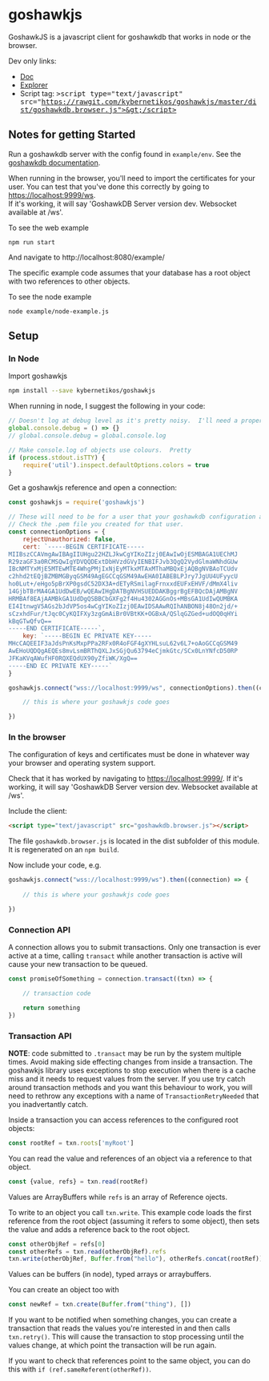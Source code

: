 # goshawkjs

GoshawkJS is a javascript client for goshawkdb that works in node or the browser.

Dev only links:
* [Doc](https://rawgit.com/kybernetikos/goshawkjs/master/doc/index.html)
* [Explorer](https://rawgit.com/kybernetikos/goshawkjs/tree/master/example/explorer)
* Script tag: <tt>&gt;script type="text/javascript" src="https://rawgit.com/kybernetikos/goshawkjs/master/dist/goshawkdb.browser.js">&gt;/script></tt>

## Notes for getting Started

Run a goshawkdb server with the config found in `example/env`.  See the [goshawkdb documentation](https://goshawkdb.io/documentation.html).

When running in the browser, you'll need to import the certificates for your user.  You can 
test that you've done this correctly by going to [https://localhost:9999/ws](https://localhost:9999/).  
If it's working, it will say 'GoshawkDB Server version dev. Websocket available at /ws'.

To see the web example

```
npm run start
```

And navigate to http://localhost:8080/example/

The specific example code assumes that your database has a root object
with two references to other objects.

To see the node example

```
node example/node-example.js
```

## Setup

### In Node

Import goshawkjs

```bash
npm install --save kybernetikos/goshawkjs
```

When running in node, I suggest the following in your code:

```js
// Doesn't log at debug level as it's pretty noisy.  I'll need a proper logging solution soon...
global.console.debug = () => {}
// global.console.debug = global.console.log

// Make console.log of objects use colours.  Pretty
if (process.stdout.isTTY) {
	require('util').inspect.defaultOptions.colors = true
}
```

Get a goshawkjs reference and open a connection:

```js
const goshawkjs = require('goshawkjs')

// These will need to be for a user that your goshawkdb configuration allows.
// Check the .pem file you created for that user.
const connectionOptions = {
	rejectUnauthorized: false,
	cert: `-----BEGIN CERTIFICATE-----
MIIBszCCAVmgAwIBAgIIUHgu22HZLJkwCgYIKoZIzj0EAwIwOjESMBAGA1UEChMJ
R29zaGF3a0RCMSQwIgYDVQQDExtDbHVzdGVyIENBIFJvb3QgQ2VydGlmaWNhdGUw
IBcNMTYxMjE5MTEwMTE4WhgPMjIxNjEyMTkxMTAxMThaMBQxEjAQBgNVBAoTCUdv
c2hhd2tEQjBZMBMGByqGSM49AgEGCCqGSM49AwEHA0IABEBLPJry7JgUU4UFyycU
ho0Lut+/eHgo5pBrXP0gsdC52DX3A+dETyRSmilagFrnxxdEUFxEHVF/dMmX4liv
14GjbTBrMA4GA1UdDwEB/wQEAwIHgDATBgNVHSUEDDAKBggrBgEFBQcDAjAMBgNV
HRMBAf8EAjAAMBkGA1UdDgQSBBCbGXFg2f4Hu4302AGGnOs+MBsGA1UdIwQUMBKA
EI4ItnwgV5AGs2bJdVP5os4wCgYIKoZIzj0EAwIDSAAwRQIhANBON8j48On2jd/+
sCzxhdFur/tJqc0CyKQIFXy3zgGmAiBr0VBtKK+OGBxA/QSlqGZGed+udOQ0qHYi
kBqGTwQfvQ==
-----END CERTIFICATE-----`,
	key: `-----BEGIN EC PRIVATE KEY-----
MHcCAQEEIF3aJdsPnKsMxpPPa2RFx0R4oFGF4gXYHLsuL62v6L7+oAoGCCqGSM49
AwEHoUQDQgAEQEs8mvLsmBRThQXLJxSGjQu63794eCjmkGtc/SCx0LnYNfcD50RP
JFKaKVqAWufHF0RQXEQdUX90yZfiWK/XgQ==
-----END EC PRIVATE KEY-----`
}

goshawkjs.connect("wss://localhost:9999/ws", connectionOptions).then((connection) => {

    // this is where your goshawkjs code goes

})
```

### In the browser

The configuration of keys and certificates must be done in whatever way your browser
and operating system support.

Check that it has worked by navigating to [https://localhost:9999/](https://localhost:9999/).
If it's working, it will say 'GoshawkDB Server version dev. Websocket available at /ws'.

Include the client:

```html
<script type="text/javascript" src="goshawkdb.browser.js"></script>
```

The file `goshawkdb.browser.js` is located in the dist subfolder of this module.
It is regenerated on an `npm build`.

Now include your code, e.g.

```js
goshawkjs.connect("wss://localhost:9999/ws").then((connection) => {
  
    // this is where your goshawkjs code goes

})
```

### Connection API

A connection allows you to submit transactions.  Only one transaction is ever active at a time, calling `transact` while
another transaction is active will cause your new transaction to be queued.

```js
const promiseOfSomething = connection.transact((txn) => {

	// transaction code

    return something
})
```

### Transaction API

**NOTE**: code submitted to `.transact` may be run by the system multiple times. Avoid making side effecting changes
from inside a transaction.  The goshawkjs library uses exceptions to stop execution when there is a cache miss and it
needs to request values from the server.  If you use try catch around transaction methods and you want this behaviour
to work, you will need to rethrow any exceptions with a name of `TransactionRetryNeeded` that you inadvertantly catch.

Inside a transaction you can access references to the configured root objects:

```js
const rootRef = txn.roots['myRoot']
```

You can read the value and references of an object via a reference to that object.

```js
const {value, refs} = txn.read(rootRef)
```

Values are ArrayBuffers while `refs` is an array of Reference ojects.

To write to an object you call `txn.write`.  This example code loads the first reference from
the root object (assuming it refers to some object), then sets the value and adds a reference back to the root object.

```js
const otherObjRef = refs[0]
const otherRefs = txn.read(otherObjRef).refs
txn.write(otherObjRef, Buffer.from("hello"), otherRefs.concat(rootRef))
```

Values can be buffers (in node), typed arrays or arraybuffers.

You can create an object too with

```js
const newRef = txn.create(Buffer.from("thing"), [])
```

If you want to be notified when something changes, you can create a transaction that reads the values you're interested
in and then calls `txn.retry()`.  This will cause the transaction to stop processing until the values change, at which
point the transaction will be run again.

If you want to check that references point to the same object, you can do this with `if (ref.sameReferent(otherRef))`.